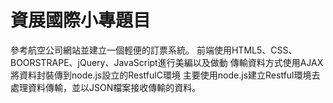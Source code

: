 <h1>資展國際小專題目</h1>
參考航空公司網站並建立一個輕便的訂票系統。
前端使用HTML5、CSS、BOORSTRAPE、jQuery、JavaScript進行美編以及做動
傳輸資料方式使用AJAX將資料封裝傳到node.js設立的RestfulC環境
主要使用node.js建立Restful環境去處理資料傳輸，並以JSON檔案接收傳輸的資料。

